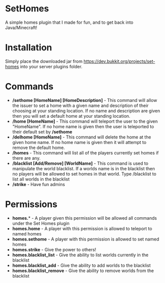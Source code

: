 # SetHomes
A simple homes plugin that I made for fun, and to get back into Java/Minecraft!

# Installation
Simply place the downloaded jar from https://dev.bukkit.org/projects/set-homes into your server plugins folder.

# Commands
- **/sethome [HomeName] [HomeDescription]** - This command will allow the issuer to set a home with a given name and description of their choosing at your standing location. If no name and description are given then you will set a default home at your standing location.
- **/home [HomeName]** - This command will teleport the user to the given "HomeName". If no home name is given then the user is teleported to their default set by **/sethome**
- **/delhome [HomeName]** - This command will delete the home at the given home name. If no home name is given then it will attempt to remove the default home.
- **/homes** - This command will list all of the players currently set homes if there are any.
- **/blacklist [Add/Remove] [WorldName]** - This command is used to manipulate the world blacklist. If a worlds name is in the blacklist then no players will be allowed to set homes in that world. Type /blacklist to list all worlds in the blacklist
- **/strike** - Have fun admins

# Permissions
- **homes.*** - A player given this permission will be allowed all commands under the Set Homes plugin
- **homes.home** - A player with this permission is allowed to teleport to named homes
- **homes.sethome** - A player with this permission is allowed to set named homes
- **homes.strike** - Give the power to others!
- **homes.blacklist_list** - Give the ability to list worlds currently in the blacklist
- **homes.blacklist_add** - Give the ability to add worlds to the blacklist
- **homes.blacklist_remove** - Give the ability to remove worlds from the blacklist
